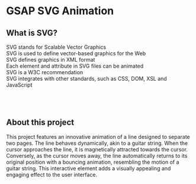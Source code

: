 # GSAP SVG Animation 

<h2>
What is SVG?
</h2>

SVG stands for Scalable Vector Graphics </br>
SVG is used to define vector-based graphics for the Web</br>
SVG defines graphics in XML format</br>
Each element and attribute in SVG files can be animated</br>
SVG is a W3C recommendation</br>
SVG integrates with other standards, such as CSS, DOM, XSL and JavaScript</br>
</br>
</br>
</br>

<h2>
About this project
</h2>

This project features an innovative animation of a line designed to separate two pages. The line behaves dynamically, akin to a guitar string. When the cursor approaches the line, it is magnetically attracted towards the cursor. Conversely, as the cursor moves away, the line automatically returns to its original position with a bouncing animation, resembling the motion of a guitar string. This interactive element adds a visually appealing and engaging effect to the user interface.

